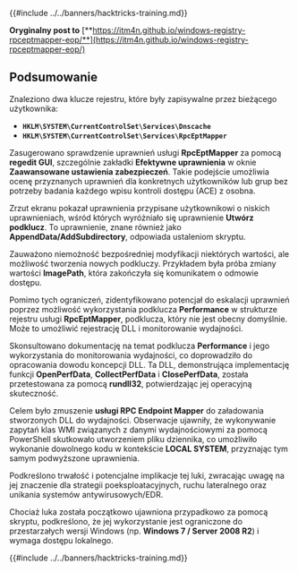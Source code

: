 {{#include ../../banners/hacktricks-training.md}}

**Oryginalny post to** [**https://itm4n.github.io/windows-registry-rpceptmapper-eop/**](https://itm4n.github.io/windows-registry-rpceptmapper-eop/)

## Podsumowanie

Znaleziono dwa klucze rejestru, które były zapisywalne przez bieżącego użytkownika:

- **`HKLM\SYSTEM\CurrentControlSet\Services\Dnscache`**
- **`HKLM\SYSTEM\CurrentControlSet\Services\RpcEptMapper`**

Zasugerowano sprawdzenie uprawnień usługi **RpcEptMapper** za pomocą **regedit GUI**, szczególnie zakładki **Efektywne uprawnienia** w oknie **Zaawansowane ustawienia zabezpieczeń**. Takie podejście umożliwia ocenę przyznanych uprawnień dla konkretnych użytkowników lub grup bez potrzeby badania każdego wpisu kontroli dostępu (ACE) z osobna.

Zrzut ekranu pokazał uprawnienia przypisane użytkownikowi o niskich uprawnieniach, wśród których wyróżniało się uprawnienie **Utwórz podklucz**. To uprawnienie, znane również jako **AppendData/AddSubdirectory**, odpowiada ustaleniom skryptu.

Zauważono niemożność bezpośredniej modyfikacji niektórych wartości, ale możliwość tworzenia nowych podkluczy. Przykładem była próba zmiany wartości **ImagePath**, która zakończyła się komunikatem o odmowie dostępu.

Pomimo tych ograniczeń, zidentyfikowano potencjał do eskalacji uprawnień poprzez możliwość wykorzystania podklucza **Performance** w strukturze rejestru usługi **RpcEptMapper**, podklucza, który nie jest obecny domyślnie. Może to umożliwić rejestrację DLL i monitorowanie wydajności.

Skonsultowano dokumentację na temat podklucza **Performance** i jego wykorzystania do monitorowania wydajności, co doprowadziło do opracowania dowodu koncepcji DLL. Ta DLL, demonstrująca implementację funkcji **OpenPerfData**, **CollectPerfData** i **ClosePerfData**, została przetestowana za pomocą **rundll32**, potwierdzając jej operacyjną skuteczność.

Celem było zmuszenie **usługi RPC Endpoint Mapper** do załadowania stworzonych DLL do wydajności. Obserwacje ujawniły, że wykonywanie zapytań klas WMI związanych z danymi wydajnościowymi za pomocą PowerShell skutkowało utworzeniem pliku dziennika, co umożliwiło wykonanie dowolnego kodu w kontekście **LOCAL SYSTEM**, przyznając tym samym podwyższone uprawnienia.

Podkreślono trwałość i potencjalne implikacje tej luki, zwracając uwagę na jej znaczenie dla strategii poeksploatacyjnych, ruchu lateralnego oraz unikania systemów antywirusowych/EDR.

Chociaż luka została początkowo ujawniona przypadkowo za pomocą skryptu, podkreślono, że jej wykorzystanie jest ograniczone do przestarzałych wersji Windows (np. **Windows 7 / Server 2008 R2**) i wymaga dostępu lokalnego.

{{#include ../../banners/hacktricks-training.md}}
